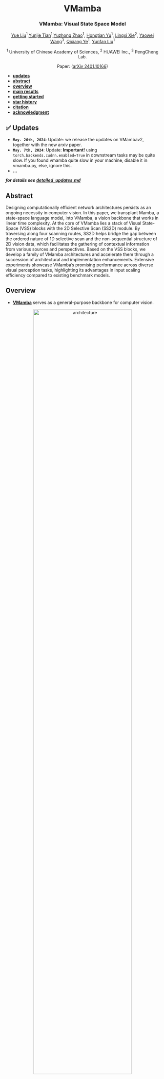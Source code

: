 
<div align="center">
<h1>VMamba </h1>
<h3>VMamba: Visual State Space Model</h3>

[Yue Liu](https://github.com/MzeroMiko)<sup>1</sup>,[Yunjie Tian](https://sunsmarterjie.github.io/)<sup>1</sup>,[Yuzhong Zhao](https://scholar.google.com.hk/citations?user=tStQNm4AAAAJ&hl=zh-CN&oi=ao)<sup>1</sup>, [Hongtian Yu](https://github.com/yuhongtian17)<sup>1</sup>, [Lingxi Xie](https://scholar.google.com.hk/citations?user=EEMm7hwAAAAJ&hl=zh-CN&oi=ao)<sup>2</sup>, [Yaowei Wang](https://scholar.google.com.hk/citations?user=o_DllmIAAAAJ&hl=zh-CN&oi=ao)<sup>3</sup>, [Qixiang Ye](https://scholar.google.com.hk/citations?user=tjEfgsEAAAAJ&hl=zh-CN&oi=ao)<sup>1</sup>, [Yunfan Liu](https://scholar.google.com.hk/citations?user=YPL33G0AAAAJ&hl=zh-CN&oi=ao)<sup>1</sup>

<sup>1</sup>  University of Chinese Academy of Sciences, <sup>2</sup>  HUAWEI Inc.,  <sup>3</sup> PengCheng Lab.

Paper: ([arXiv 2401.10166](https://arxiv.org/abs/2401.10166))

</div>

* [**updates**](#white_check_mark-updates)
* [**abstract**](#abstract)
* [**overview**](#overview--derivations)
* [**main results**](#main-results)
* [**getting started**](#getting-started)
* [**star history**](#star-history)
* [**citation**](#citation)
* [**acknowledgment**](#acknowledgment)

## :white_check_mark: Updates
* **`May. 26th, 2024`**: Update: we release the updates on VMambav2, together with the new arxiv paper.
* **`May. 7th, 2024`**: Update: **Important!** using `torch.backends.cudnn.enabled=True` in downstream tasks may be quite slow. If you found vmamba quite slow in your machine, disable it in vmamba.py, else, ignore this.
* **...**

***for details see [detailed_updates.md](assets/detailed_updates.md)***

## Abstract

Designing computationally efficient network architectures persists as an ongoing necessity in computer vision. In this paper, we transplant Mamba, a state-space language model, into VMamba, a vision backbone that works in linear time complexity. At the core of VMamba lies a stack of Visual State-Space (VSS) blocks with the 2D Selective Scan (SS2D) module. By traversing along four scanning routes, SS2D helps bridge the gap between the ordered nature of 1D selective scan and the non-sequential structure of 2D vision data, which facilitates the gathering of contextual information from various sources and perspectives. Based on the VSS blocks, we develop a family of VMamba architectures and accelerate them through a succession of architectural and implementation enhancements. Extensive experiments showcase VMamba’s promising performance across diverse visual perception tasks, highlighting its advantages in input scaling efficiency compared to existing benchmark models.

## Overview

* [**VMamba**](https://arxiv.org/abs/2401.10166) serves as a general-purpose backbone for computer vision.

<p align="center">
  <img src="assets/architecture.png" alt="architecture" width="80%">
</p>

* **2D-Selective-Scan of VMamba**

<p align="center">
  <img src="assets/ss2d.png" alt="arch" width="80%">
</p>

* **VMamba has global effective receptive field**

<p align="center">
  <img src="assets/erf.png" alt="erf" width="80%">
</p>

* **VMamba resembles Transformer-Based Methods in Activation Map**
<p align="center">
  <img src="assets/attn.png" alt="attn" width="80%">
</p>
<p align="center">
  <img src="assets/activation_map.png" alt="activation" width="80%">
</p>

## Main Results
<!-- copied from assets/performance.md  -->

<!-- :book: -->
<!-- ***The checkpoints of some of the models listed below will be released in weeks!*** -->

:book:
***For details see [performance.md](./assets/performance.md).***

### **Classification on ImageNet-1K**
| name | pretrain | resolution |acc@1 | #params | FLOPs | TP. | Train TP. | configs/logs/ckpts |
| :---: | :---: | :---: | :---: | :---: | :---: | :---: | :---: | :---: |
| Swin-T | ImageNet-1K | 224x224 | 81.2 | 28M | 4.5G | 1244 |987 | -- |
| Swin-S | ImageNet-1K | 224x224 | 83.2 | 50M | 8.7G | 718 |642 | -- |
| Swin-B | ImageNet-1K | 224x224 | 83.5 | 88M | 15.4G | 458 |496 | -- |
| VMamba-S[`s2l15`] | ImageNet-1K | 224x224 | 83.6 | 50M | 8.7G | 877 | 314| [config](../classification/configs/vssm/vmambav2_small_224.yaml)/[log](https://github.com/MzeroMiko/VMamba/releases/download/%23v2cls/vssm_small_0229.txt)/[ckpt](https://github.com/MzeroMiko/VMamba/releases/download/%23v2cls/vssm_small_0229_ckpt_epoch_222.pth) |
| VMamba-B[`s2l15`] | ImageNet-1K | 224x224 | 83.9 | 89M | 15.4G | 646 | 247 | [config](../classification/configs/vssm/vmambav2_base_224.yaml)/[log](https://github.com/MzeroMiko/VMamba/releases/download/%23v2cls/vssm_base_0229.txt)/[ckpt](https://github.com/MzeroMiko/VMamba/releases/download/%23v2cls/vssm_base_0229_ckpt_epoch_237.pth) |
| VMamba-T[`s1l8`] | ImageNet-1K | 224x224 | 82.6 | 30M | 4.9G | 1686| 571| [config](../classification/configs/vssm/vmambav2v_tiny_224.yaml)/[log](https://github.com/MzeroMiko/VMamba/releases/download/%23v2cls/vssm1_tiny_0230s.txt)/[ckpt](https://github.com/MzeroMiko/VMamba/releases/download/%23v2cls/vssm1_tiny_0230s_ckpt_epoch_264.pth) |


* *Models in this subsection is trained from scratch with random or manual initialization. The hyper-parameters are inherited from Swin, except for `drop_path_rate` and `EMA`. All models are trained with EMA except for the `Vanilla-VMamba-T`.*
* *`TP.(Throughput)` and `Train TP. (Train Throughput)` are assessed on an A100 GPU paired with an AMD EPYC 7542 CPU, with batch size 128. `Train TP.` is tested with mix-resolution, excluding the time consumption of optimizers.*
* *`FLOPs` and `parameters` are now gathered with `head` (In previous versions, they were counted without head, so the numbers raise a little bit).*
* *we calculate `FLOPs` with the algorithm @albertgu [provides](https://github.com/state-spaces/mamba/issues/110), which will be bigger than previous calculation (which is based on the `selective_scan_ref` function, and ignores the hardware-aware algorithm).*


### **Object Detection on COCO**
  
| Backbone | #params | FLOPs | Detector | bboxAP | bboxAP50 | bboxAP75 | segmAP | segmAP50 | segmAP75 | configs/logs/ckpts |
| :---: | :---: | :---: | :---: | :---: | :---: |:---: |:---: |:---: |:---: |:---: |
| Swin-T | 48M | 267G | MaskRCNN@1x | 42.7 |65.2 |46.8 |39.3 |62.2 |42.2 |-- |
| Swin-S | 69M | 354G | MaskRCNN@1x | 44.8 |66.6 |48.9 |40.9 |63.4 |44.2 |-- |-- |
| Swin-B | 107M | 496G | MaskRCNN@1x | 46.9|--|--| 42.3|--|--|-- |-- |
| VMamba-S[`s2l15`] | 70M | 384G | MaskRCNN@1x | 48.7 |70.0 |53.4 |43.7 |67.3 |47.0 | [config](detection/configs/vssm1/mask_rcnn_vssm_fpn_coco_small.py)/[log](https://github.com/MzeroMiko/VMamba/releases/download/%23v2det/mask_rcnn_vssm_fpn_coco_small.log)/[ckpt](https://github.com/MzeroMiko/VMamba/releases/download/%23v2det/mask_rcnn_vssm_fpn_coco_small_epoch_11.pth) |
| VMamba-B[`s2l15`] | 108M | 485G | MaskRCNN@1x | 49.2 |71.4 |54.0 |44.1 |68.3 |47.7 | [config](detection/configs/vssm1/mask_rcnn_vssm_fpn_coco_base.py)/[log](https://github.com/MzeroMiko/VMamba/releases/download/%23v2det/mask_rcnn_vssm_fpn_coco_base.log)/[ckpt](https://github.com/MzeroMiko/VMamba/releases/download/%23v2det/mask_rcnn_vssm_fpn_coco_base_epoch_11.pth) |
| VMamba-B[`s2l15`] | 108M | 485G | MaskRCNN@1x[`bs8`] | 49.2 |70.9 |53.9 |43.9 |67.7 |47.6 | [config](detection/configs/vssm1/mask_rcnn_vssm_fpn_coco_base.py)/[log](https://github.com/MzeroMiko/VMamba/releases/download/%23v2det/mask_rcnn_vssm_fpn_coco_base_bs8.log)/[ckpt](https://github.com/MzeroMiko/VMamba/releases/download/%23v2det/mask_rcnn_vssm_fpn_coco_base_epoch_12_bs8.pth) |
| VMamba-T[`s1l8`] | 50M | 271G | MaskRCNN@1x | 47.3 |69.3 |52.0 |42.7 |66.4 |45.9 | [config](detection/configs/vssm1/mask_rcnn_vssm_fpn_coco_tiny.py)/[log](https://github.com/MzeroMiko/VMamba/releases/download/%23v2det/mask_rcnn_vssm_fpn_coco_tiny_s.log)/[ckpt](https://github.com/MzeroMiko/VMamba/releases/download/%23v2det/mask_rcnn_vssm_fpn_coco_tiny_s_epoch_12.pth) |
| :---: | :---: | :---: | :---: | :---: | :---: |:---: |:---: |:---: |:---: |:---: |:---: |:---: |
| Swin-T | 48M | 267G | MaskRCNN@3x | 46.0 |68.1 |50.3 |41.6 |65.1 |44.9 |-- |
| Swin-S | 69M | 354G | MaskRCNN@3x | 48.2 |69.8 |52.8 |43.2 |67.0 |46.1  |-- |
| VMamba-S[`s2l15`] | 70M | 384G | MaskRCNN@3x | 49.9 |70.9 |54.7 |44.20 |68.2 |47.7 | [config](../detection/configs/vssm1/mask_rcnn_vssm_fpn_coco_small_ms_3x.py)/[log](https://github.com/MzeroMiko/VMamba/releases/download/%23v2det/mask_rcnn_vssm_fpn_coco_small_ms_3x.log)/[ckpt](https://github.com/MzeroMiko/VMamba/releases/download/%23v2det/mask_rcnn_vssm_fpn_coco_small_ms_3x_epoch_32.pth) |
| VMamba-T[`s1l8`] | 50M | 271G | MaskRCNN@3x | 48.8 |70.4 |53.50 |43.7 |67.4 |47.0 | [config](../detection/configs/vssm1/mask_rcnn_vssm_fpn_coco_tiny_ms_3x.py)/[log](https://github.com/MzeroMiko/VMamba/releases/download/%23v2det/mask_rcnn_vssm_fpn_coco_tiny_ms_3x_s.log)/[ckpt](https://github.com/MzeroMiko/VMamba/releases/download/%23v2det/mask_rcnn_vssm_fpn_coco_tiny_ms_3x_s_epoch_31.pth) |


* *Models in this subsection is initialized from the models trained in `classfication`.*
* *we now calculate FLOPs with the algrithm @albertgu [provides](https://github.com/state-spaces/mamba/issues/110), which will be bigger than previous calculation (which is based on the `selective_scan_ref` function, and ignores the hardware-aware algrithm).*

### **Semantic Segmentation on ADE20K**

| Backbone | Input|  #params | FLOPs | Segmentor | mIoU(SS) | mIoU(MS) | configs/logs/logs(ms)/ckpts |
| :---: | :---: | :---: | :---: | :---: | :---: |:---: |:---: |
| Swin-T | 512x512 | 60M | 945G | UperNet@160k | 44.4| 45.8| -- |
| Swin-S | 512x512 | 81M | 1039G | UperNet@160k | 47.6| 49.5| -- |
| Swin-B | 512x512 | 121M | 1188G | UperNet@160k | 48.1| 49.7|-- |
| VMamba-S[`s2l15`] | 512x512 | 82M | 1028G | UperNet@160k | 50.6| 51.2|[config](segmentation/configs/vssm1/upernet_vssm_4xb4-160k_ade20k-512x512_small.py)/[log](https://github.com/MzeroMiko/VMamba/releases/download/%23v2seg/upernet_vssm_4xb4-160k_ade20k-512x512_small.log)/[log(ms)](https://github.com/MzeroMiko/VMamba/releases/download/%23v2seg/upernet_vssm_4xb4-160k_ade20k-512x512_small_tta.log)/[ckpt](https://github.com/MzeroMiko/VMamba/releases/download/%23v2seg/upernet_vssm_4xb4-160k_ade20k-512x512_small_iter_144000.pth) |
| VMamba-B[`s2l15`] | 512x512 | 122M | 1170G | UperNet@160k | 51.0| 51.6|[config](segmentation/configs/vssm1/upernet_vssm_4xb4-160k_ade20k-512x512_base.py)/[log](https://github.com/MzeroMiko/VMamba/releases/download/%23v2seg/upernet_vssm_4xb4-160k_ade20k-512x512_base.log)/[log(ms)](https://github.com/MzeroMiko/VMamba/releases/download/%23v2seg/upernet_vssm_4xb4-160k_ade20k-512x512_base_tta.log)/[ckpt](https://github.com/MzeroMiko/VMamba/releases/download/%23v2seg/upernet_vssm_4xb4-160k_ade20k-512x512_base_iter_160000.pth) |
| VMamba-T[`s1l8`] | 512x512 | 62M | 949G | UperNet@160k | 47.9| 48.8| [config](segmentation/configs/vssm1/upernet_vssm_4xb4-160k_ade20k-512x512_tiny.py)/[log](https://github.com/MzeroMiko/VMamba/releases/download/%23v2seg/upernet_vssm_4xb4-160k_ade20k-512x512_tiny_s.log)/[log(ms)](https://github.com/MzeroMiko/VMamba/releases/download/%23v2seg/upernet_vssm_4xb4-160k_ade20k-512x512_tiny_s_tta.log)/[ckpt](https://github.com/MzeroMiko/VMamba/releases/download/%23v2seg/upernet_vssm_4xb4-160k_ade20k-512x512_tiny_s_iter_160000.pth) |


* *Models in this subsection is initialized from the models trained in `classfication`.*
* *we now calculate FLOPs with the algrithm @albertgu [provides](https://github.com/state-spaces/mamba/issues/110), which will be bigger than previous calculation (which is based on the `selective_scan_ref` function, and ignores the hardware-aware algrithm).*

## Getting Started

### Installation

**Step 1: Clone the VMamba repository:**

To get started, first clone the VMamba repository and navigate to the project directory:

```bash
git clone https://github.com/MzeroMiko/VMamba.git
cd VMamba
```

**Step 2: Environment Setup:**

VMamba recommends setting up a conda environment and installing dependencies via pip. Use the following commands to set up your environment:
Also, We recommend using the pytorch>=2.0, cuda>=11.8. But lower version of pytorch and CUDA are also supported.

***Create and activate a new conda environment***

```bash
conda create -n vmamba
conda activate vmamba
```

***Install Dependencies***

```bash
pip install -r requirements.txt
cd kernels/selective_scan && pip install .
```
<!-- cd kernels/cross_scan && pip install . -->

***Check Selective Scan (optional)***

* If you want to check the modules compared with `mamba_ssm`, install [`mamba_ssm`](https://github.com/state-spaces/mamba) first!

* If you want to check if the implementation of `selective scan` of ours is the same with `mamba_ssm`, `selective_scan/test_selective_scan.py` is here for you. Change to `MODE = "mamba_ssm_sscore"` in `selective_scan/test_selective_scan.py`, and run `pytest selective_scan/test_selective_scan.py`.

* If you want to check if the implementation of `selective scan` of ours is the same with reference code (`selective_scan_ref`), change to `MODE = "sscore"` in `selective_scan/test_selective_scan.py`, and run `pytest selective_scan/test_selective_scan.py`.

* `MODE = "mamba_ssm"` stands for checking whether the results of `mamba_ssm` is close to `selective_scan_ref`, and `"sstest"` is preserved for development. 

* If you find `mamba_ssm` (`selective_scan_cuda`) or `selective_scan` ( `selctive_scan_cuda_core`) is not close enough to `selective_scan_ref`, and the test failed, do not worry. Check if `mamba_ssm` and `selective_scan` are close enough [instead](https://github.com/state-spaces/mamba/pull/161).

* ***If you are interested in selective scan, you can check [mamba](https://github.com/state-spaces/mamba), [mamba-mini](https://github.com/MzeroMiko/mamba-mini), [mamba.py](https://github.com/alxndrTL/mamba.py) [mamba-minimal](https://github.com/johnma2006/mamba-minimal) for more information.***

***Dependencies for `Detection` and `Segmentation` (optional)***

```bash
pip install mmengine==0.10.1 mmcv==2.1.0 opencv-python-headless ftfy regex
pip install mmdet==3.3.0 mmsegmentation==1.2.2 mmpretrain==1.2.0
```

### Model Training and Inference

**Classification**

To train VMamba models for classification on ImageNet, use the following commands for different configurations:

```bash
python -m torch.distributed.launch --nnodes=1 --node_rank=0 --nproc_per_node=8 --master_addr="127.0.0.1" --master_port=29501 main.py --cfg </path/to/config> --batch-size 128 --data-path </path/of/dataset> --output /tmp
```

If you only want to test the performance (together with params and flops):

```bash
python -m torch.distributed.launch --nnodes=1 --node_rank=0 --nproc_per_node=1 --master_addr="127.0.0.1" --master_port=29501 main.py --cfg </path/to/config> --batch-size 128 --data-path </path/of/dataset> --output /tmp --pretrained </path/of/checkpoint>
```

***please refer to [modelcard](./modelcard.sh) for more details.***

**Detection and Segmentation**

To evaluate with `mmdetection` or `mmsegmentation`:
```bash
bash ./tools/dist_test.sh </path/to/config> </path/to/checkpoint> 1
```
*use `--tta` to get the `mIoU(ms)` in segmentation*

To train with `mmdetection` or `mmsegmentation`:
```bash
bash ./tools/dist_train.sh </path/to/config> 8
```

For more information about detection and segmentation tasks, please refer to the manual of [`mmdetection`](https://mmdetection.readthedocs.io/en/latest/user_guides/train.html) and [`mmsegmentation`](https://mmsegmentation.readthedocs.io/en/latest/user_guides/4_train_test.html). Remember to use the appropriate backbone configurations in the `configs` directory.

### Analysis Tools

VMamba includes tools for visualizing mamba "attention" and effective receptive field, analysing throughput and train-throughput. Use the following commands to perform analysis:

```bash
# Visualize Mamba "Attention"
CUDA_VISIBLE_DEVICES=0 python analyze/attnmap.py

# Analyze the effective receptive field
CUDA_VISIBLE_DEVICES=0 python analyze/erf.py

# Analyze the throughput and train throughput
CUDA_VISIBLE_DEVICES=0 python analyze/tp.py

```

***We also included other analysing tools that we may use in this project. Thanks to all who have contributes to these tools.***


## Star History

[![Star History Chart](https://api.star-history.com/svg?repos=MzeroMiko/VMamba&type=Date)](https://star-history.com/#MzeroMiko/VMamba&Date)

## Citation

```
@article{liu2024vmamba,
  title={VMamba: Visual State Space Model},
  author={Liu, Yue and Tian, Yunjie and Zhao, Yuzhong and Yu, Hongtian and Xie, Lingxi and Wang, Yaowei and Ye, Qixiang and Liu, Yunfan},
  journal={arXiv preprint arXiv:2401.10166},
  year={2024}
}
```

## Acknowledgment

This project is based on Mamba ([paper](https://arxiv.org/abs/2312.00752), [code](https://github.com/state-spaces/mamba)), Swin-Transformer ([paper](https://arxiv.org/pdf/2103.14030.pdf), [code](https://github.com/microsoft/Swin-Transformer)), ConvNeXt ([paper](https://arxiv.org/abs/2201.03545), [code](https://github.com/facebookresearch/ConvNeXt)), [OpenMMLab](https://github.com/open-mmlab),
and the `analyze/get_erf.py` is adopted from [replknet](https://github.com/DingXiaoH/RepLKNet-pytorch/tree/main/erf), thanks for their excellent works.

* **We release [Fast-iTPN](https://github.com/sunsmarterjie/iTPN/tree/main/fast_itpn) recently, which reports the best performance on ImageNet-1K at Tiny/Small/Base level models as far as we know. (Tiny-24M-86.5%, Small-40M-87.8%, Base-85M-88.75%)**
